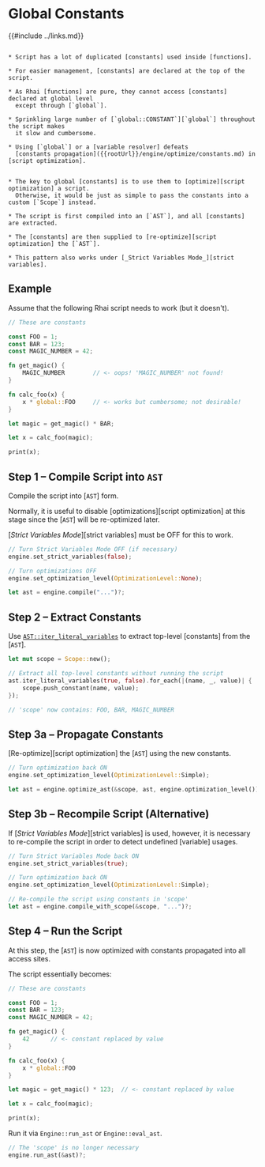Global Constants
================

{{#include ../links.md}}


```admonish info "Usage scenario"

* Script has a lot of duplicated [constants] used inside [functions].

* For easier management, [constants] are declared at the top of the script.

* As Rhai [functions] are pure, they cannot access [constants] declared at global level
  except through [`global`].

* Sprinkling large number of [`global::CONSTANT`][`global`] throughout the script makes
  it slow and cumbersome.

* Using [`global`] or a [variable resolver] defeats
  [constants propagation]({{rootUrl}}/engine/optimize/constants.md) in [script optimization].
```

```admonish abstract "Key concepts"

* The key to global [constants] is to use them to [optimize][script optimization] a script.
  Otherwise, it would be just as simple to pass the constants into a custom [`Scope`] instead.

* The script is first compiled into an [`AST`], and all [constants] are extracted.

* The [constants] are then supplied to [re-optimize][script optimization] the [`AST`].

* This pattern also works under [_Strict Variables Mode_][strict variables].
```


Example
-------

Assume that the following Rhai script needs to work (but it doesn't).

```rust
// These are constants

const FOO = 1;
const BAR = 123;
const MAGIC_NUMBER = 42;

fn get_magic() {
    MAGIC_NUMBER        // <- oops! 'MAGIC_NUMBER' not found!
}

fn calc_foo(x) {
    x * global::FOO     // <- works but cumbersome; not desirable!
}

let magic = get_magic() * BAR;

let x = calc_foo(magic);

print(x);
```


Step 1 &ndash; Compile Script into `AST`
----------------------------------------

Compile the script into [`AST`] form.

Normally, it is useful to disable [optimizations][script optimization] at this stage since
the [`AST`] will be re-optimized later.

[_Strict Variables Mode_][strict variables] must be OFF for this to work.

```rust
// Turn Strict Variables Mode OFF (if necessary)
engine.set_strict_variables(false);

// Turn optimizations OFF
engine.set_optimization_level(OptimizationLevel::None);

let ast = engine.compile("...")?;
```


Step 2 &ndash; Extract Constants
--------------------------------

Use [`AST::iter_literal_variables`](https://docs.rs/rhai/{{version}}/rhai/struct.AST.html#method.iter_literal_variables)
to extract top-level [constants] from the [`AST`].

```rust
let mut scope = Scope::new();

// Extract all top-level constants without running the script
ast.iter_literal_variables(true, false).for_each(|(name, _, value)| {
    scope.push_constant(name, value);
});

// 'scope' now contains: FOO, BAR, MAGIC_NUMBER
```


Step 3a &ndash; Propagate Constants
-----------------------------------

[Re-optimize][script optimization] the [`AST`] using the new constants.

```rust
// Turn optimization back ON
engine.set_optimization_level(OptimizationLevel::Simple);

let ast = engine.optimize_ast(&scope, ast, engine.optimization_level());
```


Step 3b &ndash; Recompile Script (Alternative)
----------------------------------------------

If [_Strict Variables Mode_][strict variables] is used, however, it is necessary to re-compile the
script in order to detect undefined [variable] usages.

```rust
// Turn Strict Variables Mode back ON
engine.set_strict_variables(true);

// Turn optimization back ON
engine.set_optimization_level(OptimizationLevel::Simple);

// Re-compile the script using constants in 'scope'
let ast = engine.compile_with_scope(&scope, "...")?;
```


Step 4 &ndash; Run the Script
-----------------------------

At this step, the [`AST`] is now optimized with constants propagated into all access sites.

The script essentially becomes:

```rust
// These are constants

const FOO = 1;
const BAR = 123;
const MAGIC_NUMBER = 42;

fn get_magic() {
    42      // <- constant replaced by value
}

fn calc_foo(x) {
    x * global::FOO
}

let magic = get_magic() * 123;  // <- constant replaced by value

let x = calc_foo(magic);

print(x);
```

Run it via `Engine::run_ast` or `Engine::eval_ast`.

```rust
// The 'scope' is no longer necessary
engine.run_ast(&ast)?;
```
